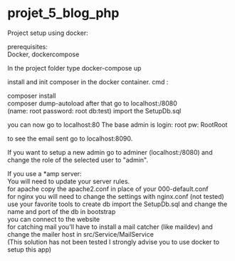 # projet_5_blog_php
Project setup using docker:  
  
prerequisites:  
Docker, dockercompose  
  
In the project folder type docker-compose up

install and init composer in the docker container.
cmd :

composer install  
composer dump-autoload
after that go to localhost:/8080  
(name: root password: root db:test)
import the SetupDb.sql  
  
you can now go to localhost:80 
The base admin is login: root pw: RootRoot  

to see the email sent go to localhost:8090.  
  
If you want to setup a new admin go to adminer (localhost:/8080)
and change the role of the selected user to "admin".



If you use a *amp server:  
You will need to update your server rules.  
for apache copy the apache2.conf in place of your 000-default.conf  
for nginx you will need to change the settings with nginx.conf (not tested)  
use your favorite tools to create db import the SetupDb.sql and change the name and port of the db in bootstrap  
you can connect to the website  
for catching mail you'll have to install a mail catcher (like maildev) and change the mailer host in src/Service/MailService  
(This solution has not been tested I strongly advise you to use docker to setup this app)
  
  




